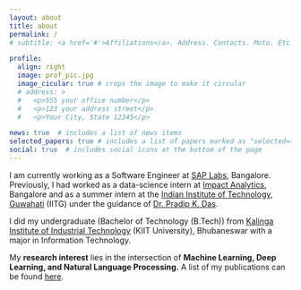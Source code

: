 ```yaml
---
layout: about
title: about
permalink: /
# subtitle: <a href='#'>Affiliations</a>. Address. Contacts. Moto. Etc.

profile:
  align: right
  image: prof_pic.jpg
  image_cicular: true # crops the image to make it circular
  # address: >
  #   <p>555 your office number</p>
  #   <p>123 your address street</p>
  #   <p>Your City, State 12345</p>

news: true  # includes a list of news items
selected_papers: true # includes a list of papers marked as "selected={true}"
social: true  # includes social icons at the bottom of the page
---
```


I am currently working as a Software Engineer at [SAP Labs](https://en.wikipedia.org/wiki/SAP), Bangalore. Previously, I had worked as a data-science intern at [Impact Analytics](https://impactanalytics.co/), Bangalore and as a summer intern at the [Indian Institute of Technology, Guwahati](https://en.wikipedia.org/wiki/IIT_Guwahati) (IITG) under the guidance of [Dr. Pradip K. Das](http://www.iitg.ac.in/pkdas/).

I did my undergraduate (Bachelor of Technology (B.Tech)) from [Kalinga Institute of Industrial Technology](https://en.wikipedia.org/wiki/Kalinga_Institute_of_Industrial_Technology) (KIIT University), Bhubaneswar with a major in Information Technology.

My **research interest** lies in the intersection of **Machine Learning, Deep Learning, and Natural Language Processing.** A list of my publications can be found [here](https://manandey.github.io/publications/). 

<!-- Write your biography here. Tell the world about yourself. Link to your favorite [subreddit](http://reddit.com). You can put a picture in, too. The code is already in, just name your picture `prof_pic.jpg` and put it in the `img/` folder.

Put your address / P.O. box / other info right below your picture. You can also disable any these elements by editing `profile` property of the YAML header of your `_pages/about.md`. Edit `_bibliography/papers.bib` and Jekyll will render your [publications page](/al-folio/publications/) automatically.

Link to your social media connections, too. This theme is set up to use [Font Awesome icons](http://fortawesome.github.io/Font-Awesome/) and [Academicons](https://jpswalsh.github.io/academicons/), like the ones below. Add your Facebook, Twitter, LinkedIn, Google Scholar, or just disable all of them. -->
